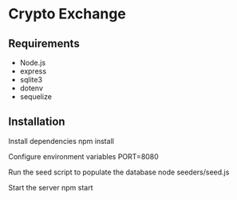 # Crypto Exchange

## Requirements

- Node.js
- express
- sqlite3
- dotenv
- sequelize

## Installation

Install dependencies
npm install

Configure environment variables
PORT=8080

Run the seed script to populate the database
node seeders/seed.js

Start the server
npm start

